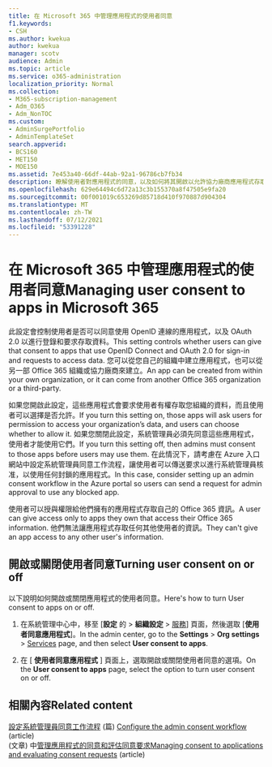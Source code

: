 ```yaml
---
title: 在 Microsoft 365 中管理應用程式的使用者同意
f1.keywords:
- CSH
ms.author: kwekua
author: kwekua
manager: scotv
audience: Admin
ms.topic: article
ms.service: o365-administration
localization_priority: Normal
ms.collection:
- M365-subscription-management
- Adm_O365
- Adm_NonTOC
ms.custom:
- AdminSurgePortfolio
- AdminTemplateSet
search.appverid:
- BCS160
- MET150
- MOE150
ms.assetid: 7e453a40-66df-44ab-92a1-96786cb7fb34
description: 瞭解使用者對應用程式的同意，以及如何將其開啟以允許協力廠商應用程式存取使用者的 Microsoft 365 資訊。
ms.openlocfilehash: 629e64494c6d72a13c3b155370a8f47505e9fa20
ms.sourcegitcommit: 00f001019c653269d85718d410f970887d904304
ms.translationtype: MT
ms.contentlocale: zh-TW
ms.lasthandoff: 07/12/2021
ms.locfileid: "53391228"
---
```

# <a name="managing-user-consent-to-apps-in-microsoft-365"></a><span data-ttu-id="c0786-103">在 Microsoft 365 中管理應用程式的使用者同意</span><span class="sxs-lookup"><span data-stu-id="c0786-103">Managing user consent to apps in Microsoft 365</span></span>

<span data-ttu-id="c0786-104">此設定會控制使用者是否可以同意使用 OpenID 連線的應用程式，以及 OAuth 2.0 以進行登錄和要求存取資料。</span><span class="sxs-lookup"><span data-stu-id="c0786-104">This setting controls whether users can give that consent to apps that use OpenID Connect and OAuth 2.0 for sign-in and requests to access data.</span></span> <span data-ttu-id="c0786-105">您可以從您自己的組織中建立應用程式，也可以從另一部 Office 365 組織或協力廠商來建立。</span><span class="sxs-lookup"><span data-stu-id="c0786-105">An app can be created from within your own organization, or it can come from another Office 365 organization or a third-party.</span></span>

<span data-ttu-id="c0786-106">如果您開啟此設定，這些應用程式會要求使用者有權存取您組織的資料，而且使用者可以選擇是否允許。</span><span class="sxs-lookup"><span data-stu-id="c0786-106">If you turn this setting on, those apps will ask users for permission to access your organization’s data, and users can choose whether to allow it.</span></span> <span data-ttu-id="c0786-107">如果您關閉此設定，系統管理員必須先同意這些應用程式，使用者才能使用它們。</span><span class="sxs-lookup"><span data-stu-id="c0786-107">If you turn this setting off, then admins must consent to those apps before users may use them.</span></span> <span data-ttu-id="c0786-108">在此情況下，請考慮在 Azure 入口網站中設定系統管理員同意工作流程，讓使用者可以傳送要求以進行系統管理員核准，以使用任何封鎖的應用程式。</span><span class="sxs-lookup"><span data-stu-id="c0786-108">In this case, consider setting up an admin consent workflow in the Azure portal so users can send a request for admin approval to use any blocked app.</span></span>

<span data-ttu-id="c0786-109">使用者可以授與權限給他們擁有的應用程式存取自己的 Office 365 資訊。</span><span class="sxs-lookup"><span data-stu-id="c0786-109">A user can give access only to apps they own that access their Office 365 information.</span></span> <span data-ttu-id="c0786-110">他們無法讓應用程式存取任何其他使用者的資訊。</span><span class="sxs-lookup"><span data-stu-id="c0786-110">They can't give an app access to any other user's information.</span></span>

## <a name="turning-user-consent-on-or-off"></a><span data-ttu-id="c0786-111">開啟或關閉使用者同意</span><span class="sxs-lookup"><span data-stu-id="c0786-111">Turning user consent on or off</span></span>

<span data-ttu-id="c0786-112">以下說明如何開啟或關閉應用程式的使用者同意。</span><span class="sxs-lookup"><span data-stu-id="c0786-112">Here's how to turn User consent to apps on or off.</span></span>

1. <span data-ttu-id="c0786-113">在系統管理中心中，移至 [**設定** 的 \> **組織設定**  >  [服務](https://go.microsoft.com/fwlink/p/?linkid=2053743)] 頁面，然後選取 [**使用者同意應用程式**]。</span><span class="sxs-lookup"><span data-stu-id="c0786-113">In the admin center, go to the **Settings** \> **Org settings** > [Services](https://go.microsoft.com/fwlink/p/?linkid=2053743) page, and then select **User consent to apps**.</span></span>

2. <span data-ttu-id="c0786-114">在 [ **使用者同意應用程式** ] 頁面上，選取開啟或關閉使用者同意的選項。</span><span class="sxs-lookup"><span data-stu-id="c0786-114">On the **User consent to apps** page, select the option to turn user consent on or off.</span></span>

## <a name="related-content"></a><span data-ttu-id="c0786-115">相關內容</span><span class="sxs-lookup"><span data-stu-id="c0786-115">Related content</span></span> 

<span data-ttu-id="c0786-116">[設定系統管理員同意工作流程](/azure/active-directory/manage-apps/configure-admin-consent-workflow) (篇) </span><span class="sxs-lookup"><span data-stu-id="c0786-116">[Configure the admin consent workflow](/azure/active-directory/manage-apps/configure-admin-consent-workflow) (article)</span></span>\
<span data-ttu-id="c0786-117"> (文章) 中[管理應用程式的同意和評估同意要求](/azure/active-directory/manage-apps/manage-consent-requests)</span><span class="sxs-lookup"><span data-stu-id="c0786-117">[Managing consent to applications and evaluating consent requests](/azure/active-directory/manage-apps/manage-consent-requests) (article)</span></span>